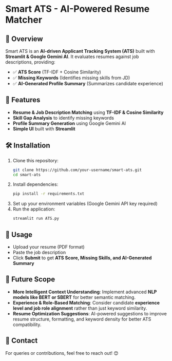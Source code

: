# Smart ATS - AI-Powered Resume Matcher

## 🚀 Overview
Smart ATS is an **AI-driven Applicant Tracking System (ATS)** built with **Streamlit & Google Gemini AI**. It evaluates resumes against job descriptions, providing:
- ✅ **ATS Score** (TF-IDF + Cosine Similarity)
- ✅ **Missing Keywords** (Identifies missing skills from JD)
- ✅ **AI-Generated Profile Summary** (Summarizes candidate experience)

## 📌 Features
- **Resume & Job Description Matching** using **TF-IDF & Cosine Similarity**
- **Skill Gap Analysis** to identify missing keywords
- **Profile Summary Generation** using Google Gemini AI
- **Simple UI** built with **Streamlit**

## 🛠 Installation
1. Clone this repository:
   ```bash
   git clone https://github.com/your-username/smart-ats.git
   cd smart-ats
   ```
2. Install dependencies:
   ```bash
   pip install -r requirements.txt
   ```
3. Set up your environment variables (Google Gemini API key required)
4. Run the application:
   ```bash
   streamlit run ATS.py
   ```

## 📜 Usage
- Upload your resume (PDF format)
- Paste the job description
- Click **Submit** to get **ATS Score, Missing Skills, and AI-Generated Summary**

## 🔮 Future Scope
- **More Intelligent Context Understanding**: Implement advanced **NLP models like BERT or SBERT** for better semantic matching.
- **Experience & Role-Based Matching**: Consider candidate **experience level and job role alignment** rather than just keyword similarity.
- **Resume Optimization Suggestions**: AI-powered suggestions to improve resume structure, formatting, and keyword density for better ATS compatibility.

## 📧 Contact
For queries or contributions, feel free to reach out! 😊

